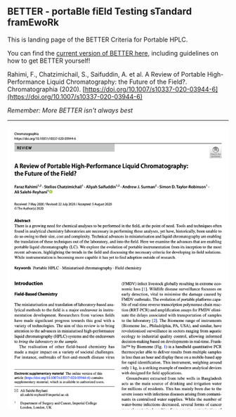 ## BETTER - portaBle fiEld Testing sTandard framEwoRk

This is landing page of the BETTER Criteria for Portable HPLC.

You can find the [current version of BETTER here](https://github.com/BETTER-HPLC/better-hplc.github.io), including guidelines on how to get BETTER yourself!

Rahimi, F., Chatzimichail, S., Saifuddin, A. et al. A Review of Portable High-Performance Liquid Chromatography: the Future of the Field?. Chromatographia (2020). [https://doi.org/10.1007/s10337-020-03944-6](https://doi.org/10.1007/s10337-020-03944-6)

*Remember: More BETTER isn't always best*

***

[![](https://github.com/better-hplc/better-hplc.github.io/blob/master/RahimietalChromatographia2020_BETTER_snapshot.png)](https://doi.org/10.1007/s10337-020-03944-6)
